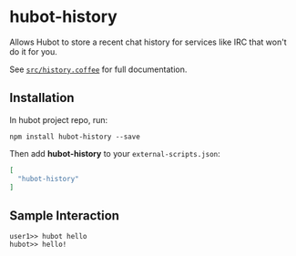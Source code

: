# hubot-history

Allows Hubot to store a recent chat history for services like IRC that won't do it for you.

See [`src/history.coffee`](src/history.coffee) for full documentation.

## Installation

In hubot project repo, run:

`npm install hubot-history --save`

Then add **hubot-history** to your `external-scripts.json`:

```json
[
  "hubot-history"
]
```

## Sample Interaction

```
user1>> hubot hello
hubot>> hello!
```
